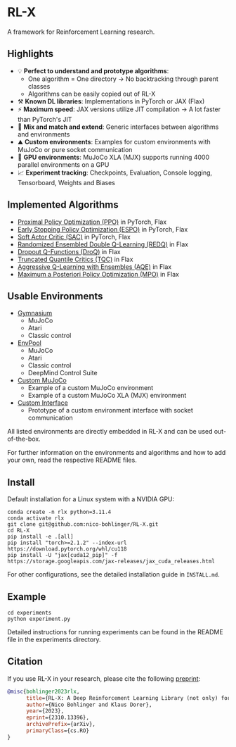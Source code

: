 # RL-X

A framework for Reinforcement Learning research.


## Highlights

- 💡 **Perfect to understand and prototype algorithms**:
    - One algorithm = One directory -> No backtracking through  parent classes
    - Algorithms can be easily copied out of RL-X
- ⚒️ **Known DL libraries**: Implementations in PyTorch or JAX (Flax)
- ⚡ **Maximum speed**: JAX versions utilize JIT compilation -> A lot faster than PyTorch's JIT
- 🧪 **Mix and match and extend**: Generic interfaces between algorithms and environments
- ⛰️​ **Custom environments**: Examples for custom environments with MuJoCo or pure socket communication
- 🚀​ **GPU environments**: MuJoCo XLA (MJX) supports running 4000 parallel environments on a GPU
- 📈 **Experiment tracking**: Checkpoints, Evaluation, Console logging, Tensorboard, Weights and Biases


## Implemented Algorithms
- [Proximal Policy Optimization (PPO)](https://arxiv.org/abs/1707.06347) in PyTorch, Flax
- [Early Stopping Policy Optimization (ESPO)](https://arxiv.org/abs/2202.00079) in PyTorch, Flax
- [Soft Actor Critic (SAC)](https://arxiv.org/abs/1801.01290) in PyTorch, Flax
- [Randomized Ensembled Double Q-Learning (REDQ)](https://arxiv.org/abs/2101.05982) in Flax
- [Dropout Q-Functions (DroQ)](https://arxiv.org/abs/2110.02034) in Flax
- [Truncated Quantile Critics (TQC)](https://arxiv.org/abs/2005.04269) in Flax
- [Aggressive Q-Learning with Ensembles (AQE)](https://arxiv.org/abs/2111.09159) in Flax
- [Maximum a Posteriori Policy Optimization (MPO)](https://arxiv.org/pdf/1806.06920) in Flax


## Usable Environments
- [Gymnasium](https://github.com/Farama-Foundation/Gymnasium)
    - MuJoCo
    - Atari
    - Classic control
- [EnvPool](https://github.com/sail-sg/envpool)
    - MuJoCo
    - Atari
    - Classic control
    - DeepMind Control Suite
- [Custom MuJoCo](https://github.com/nico-bohlinger/RL-X/tree/master/rl_x/environments/custom_mujoco)
    - Example of a custom MuJoCo environment
    - Example of a custom MuJoCo XLA (MJX) environment
- [Custom Interface](https://github.com/nico-bohlinger/RL-X/tree/master/rl_x/environments/custom_interface)
    - Prototype of a custom environment interface with socket communication

All listed environments are directly embedded in RL-X and can be used out-of-the-box.

For further information on the environments and algorithms and how to add your own, read the respective README files.


## Install
Default installation for a Linux system with a NVIDIA GPU:
```
conda create -n rlx python=3.11.4
conda activate rlx
git clone git@github.com:nico-bohlinger/RL-X.git
cd RL-X
pip install -e .[all]
pip install "torch>=2.1.2" --index-url https://download.pytorch.org/whl/cu118
pip install -U "jax[cuda12_pip]" -f https://storage.googleapis.com/jax-releases/jax_cuda_releases.html
```
For other configurations, see the detailed installation guide in ```INSTALL.md```.


## Example
```
cd experiments
python experiment.py
```
Detailed instructions for running experiments can be found in the README file in the experiments directory.


## Citation
If you use RL-X in your research, please cite the following [preprint](https://arxiv.org/abs/2310.13396):
```bibtex
@misc{bohlinger2023rlx,
      title={RL-X: A Deep Reinforcement Learning Library (not only) for RoboCup}, 
      author={Nico Bohlinger and Klaus Dorer},
      year={2023},
      eprint={2310.13396},
      archivePrefix={arXiv},
      primaryClass={cs.RO}
}
```